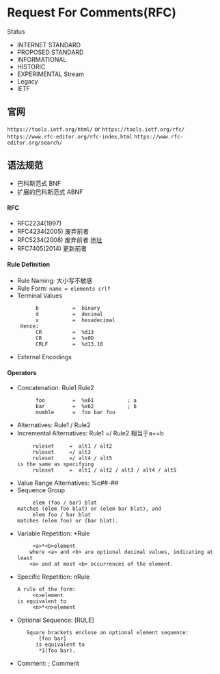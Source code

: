 # Request For Comments(RFC)
Status
- INTERNET STANDARD
- PROPOSED STANDARD
- INFORMATIONAL
- HISTORIC
- EXPERIMENTAL
Stream
- Legacy
- IETF
## 官网
`https://tools.ietf.org/html/` or `https://tools.ietf.org/rfc/`
`https://www.rfc-editor.org/rfc-index.html`
`https://www.rfc-editor.org/search/`
## 语法规范
- 巴科斯范式 BNF
- 扩展的巴科斯范式 ABNF
#### RFC
- RFC2234(1997)
- RFC4234(2005) 废弃前者
- RFC5234(2008) 废弃前者 [地址](https://tools.ietf.org/html/rfc5234)
- RFC7405(2014) 更新前者
#### Rule Definition
- Rule Naming: 大小写不敏感
- Rule Form: `name = elements crlf`
- Terminal Values
  ```
        b           =  binary
        d           =  decimal
        x           =  hexadecimal
   Hence:
        CR          =  %d13
        CR          =  %x0D
        CRLF        =  %d13.10
  ```
- External Encodings
#### Operators
- Concatenation: Rule1 Rule2
  ```
        foo         =  %x61           ; a
        bar         =  %x62           ; b
        mumble      =  foo bar foo
  ```
- Alternatives: Rule1 / Rule2
- Incremental Alternatives: Rule1 =/ Rule2
    相当于a+=b
    ```
         ruleset     =  alt1 / alt2
         ruleset     =/ alt3
         ruleset     =/ alt4 / alt5
   is the same as specifying
         ruleset     =  alt1 / alt2 / alt3 / alt4 / alt5
    ```
- Value Range Alternatives: %c##-##
- Sequence Group
    ```
         elem (foo / bar) blat
   matches (elem foo blat) or (elem bar blat), and
         elem foo / bar blat
   matches (elem foo) or (bar blat).
    ```
- Variable Repetition:  *Rule
    ```
         <a>*<b>element
        where <a> and <b> are optional decimal values, indicating at least
        <a> and at most <b> occurrences of the element.
    ```
- Specific Repetition:  nRule
    ```
   A rule of the form:
         <n>element
   is equivalent to
         <n>*<n>element
    ```
- Optional Sequence:  [RULE]
  ```
     Square brackets enclose an optional element sequence:
         [foo bar]
        is equivalent to
         *1(foo bar).
  ```
- Comment:  ; Comment